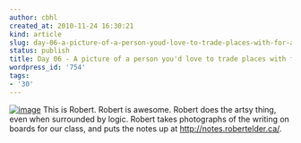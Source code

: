 ```yaml
---
author: cbhl
created_at: 2010-11-24 16:30:21
kind: article
slug: day-06-a-picture-of-a-person-youd-love-to-trade-places-with-for-a-day
status: publish
title: Day 06 - A picture of a person you'd love to trade places with for a day.
wordpress_id: '754'
tags:
- '30'
---
```


[![image](http://images.azuresky.ca/blog/wp-content/uploads/2010/11/IMG_20101026_140428-1024x768.jpg "IMG_20101026_140428")](http://images.azuresky.ca/blog/wp-content/uploads/2010/11/IMG_20101026_140428.jpg)
This is Robert. Robert is awesome. Robert does the artsy thing, even
when surrounded by logic. Robert takes photographs of the writing on
boards for our class, and puts the notes up at
http://notes.robertelder.ca/.
